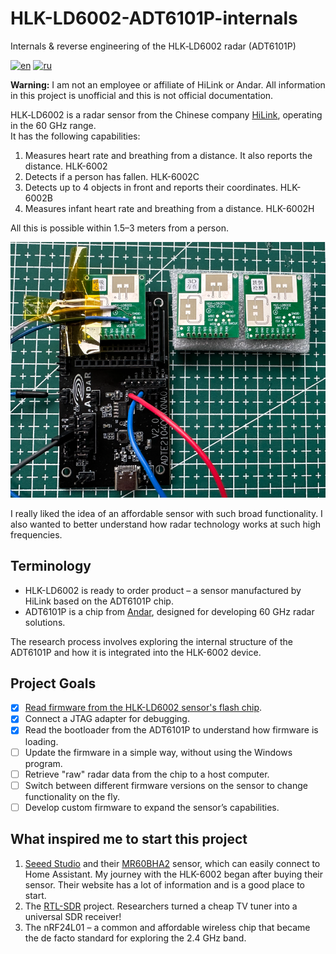 # HLK-LD6002-ADT6101P-internals
Internals & reverse engineering of the HLK‑LD6002 radar (ADT6101P)

[![en](https://img.shields.io/badge/lang-en-blue.svg)](README.md)
[![ru](https://img.shields.io/badge/lang-ru-green.svg)](README.ru.md)


**Warning:** I am not an employee or affiliate of HiLink or Andar. All information in this project is unofficial and this is not official documentation.

HLK‑LD6002 is a radar sensor from the Chinese company [HiLink](https://www.hlktech.com/en/Goods-227.html), operating in the 60 GHz range.  
It has the following capabilities:
1. Measures heart rate and breathing from a distance. It also reports the distance. HLK-6002
2. Detects if a person has fallen. HLK-6002C
3. Detects up to 4 objects in front and reports their coordinates. HLK-6002B
4. Measures infant heart rate and breathing from a distance. HLK-6002H

All this is possible within 1.5–3 meters from a person.

![HLK-LD6002 x 3](hlk-ld6002-x3.png)

I really liked the idea of an affordable sensor with such broad functionality. I also wanted to better understand how radar technology works at such high frequencies.

## Terminology
- HLK-LD6002 is ready to order product – a sensor manufactured by HiLink based on the ADT6101P chip.
- ADT6101P is a chip from [Andar](http://www.andartechs.com/bk_24853220.html###), designed for developing 60 GHz radar solutions.

The research process involves exploring the internal structure of the ADT6101P and how it is integrated into the HLK-6002 device.

## Project Goals
- [x] [Read firmware from the HLK-LD6002 sensor's flash chip](docs/how-to-read-flash-hlk-ld6002.md).
- [x] Connect a JTAG adapter for debugging.
- [x] Read the bootloader from the ADT6101P to understand how firmware is loading.
- [ ] Update the firmware in a simple way, without using the Windows program.
- [ ] Retrieve "raw" radar data from the chip to a host computer.
- [ ] Switch between different firmware versions on the sensor to change functionality on the fly.
- [ ] Develop custom firmware to expand the sensor’s capabilities.

## What inspired me to start this project
1. [Seeed Studio](https://wiki.seeedstudio.com/) and their [MR60BHA2](https://wiki.seeedstudio.com/getting_started_with_mr60bha2_mmwave_kit/) sensor, which can easily connect to Home Assistant. My journey with the HLK-6002 began after buying their sensor. Their website has a lot of information and is a good place to start.
2. The [RTL-SDR](https://www.rtl-sdr.com/) project. Researchers turned a cheap TV tuner into a universal SDR receiver!
3. The nRF24L01 – a common and affordable wireless chip that became the de facto standard for exploring the 2.4 GHz band.
